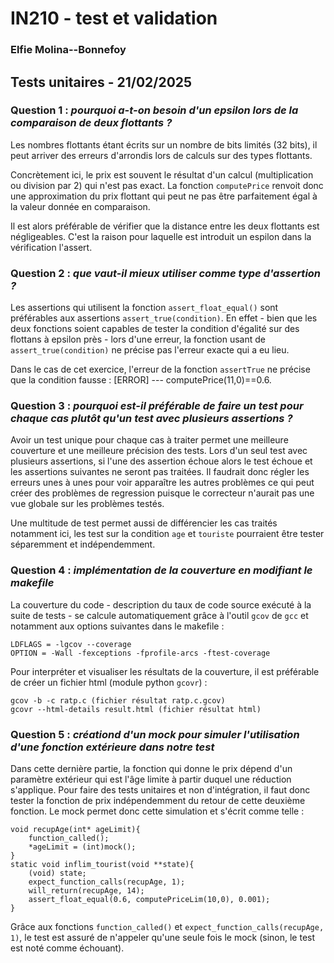 # IN210 - test et validation
### Elfie Molina--Bonnefoy

## Tests unitaires - 21/02/2025

### Question 1 : _pourquoi a-t-on besoin d'un epsilon lors de la comparaison de deux flottants ?_

Les nombres flottants étant écrits sur un nombre de bits limités (32 bits), il peut arriver des erreurs d'arrondis lors de calculs sur des types flottants. 

Concrètement ici, le prix est souvent le résultat d'un calcul (multiplication ou division par 2) qui n'est pas exact. La fonction `computePrice` renvoit donc une approximation du prix flottant qui peut ne pas être parfaitement égal à la valeur donnée en comparaison. 

Il est alors préférable de vérifier que la distance entre les deux flottants est négligeables. C'est la raison pour laquelle est introduit un espilon dans la vérification l'assert.


### Question 2 : _que vaut-il mieux utiliser comme type d'assertion ?_

Les assertions qui utilisent la fonction `assert_float_equal()` sont préférables aux assertions `assert_true(condition)`. En effet - bien que les deux fonctions soient capables de tester la condition d'égalité sur des flottans à epsilon près - lors d'une erreur, la fonction usant de `assert_true(condition)` ne précise pas l'erreur exacte qui a eu lieu. 

Dans le cas de cet exercice, l'erreur de la fonction `assertTrue` ne précise que la condition fausse : [ERROR] --- computePrice(11,0)==0.6.

### Question 3 : _pourquoi est-il préférable de faire un test pour chaque cas plutôt qu'un test avec plusieurs assertions ?_

Avoir un test unique pour chaque cas à traiter permet une meilleure couverture et une meilleure précision des tests. Lors d'un seul test avec plusieurs assertions, si l'une des assertion échoue alors le test échoue et les assertions suivantes ne seront pas traitées. Il faudrait donc régler les erreurs unes à unes pour voir apparaître les autres problèmes ce qui peut créer des problèmes de regression puisque le correcteur n'aurait pas une vue globale sur les problèmes testés.

Une multitude de test permet aussi de différencier les cas traités notamment ici, les test sur la condition `age` et `touriste` pourraient être tester séparemment et indépendemment.

### Question 4 : _implémentation de la couverture en modifiant le makefile_

La couverture du code - description du taux de code source exécuté à la suite de tests - se calcule automatiquement grâce à l'outil `gcov` de `gcc` et notamment aux options suivantes dans le makefile : 

```
LDFLAGS = -lgcov --coverage
OPTION = -Wall -fexceptions -fprofile-arcs -ftest-coverage
```
Pour interpréter et visualiser les résultats de la couverture, il est préférable de créer un fichier html (module python `gcovr`) :

```
gcov -b -c ratp.c (fichier résultat ratp.c.gcov)
gcovr --html-details result.html (fichier résultat html)
```

### Question 5 : _créationd d'un mock pour simuler l'utilisation d'une fonction extérieure dans notre test_

Dans cette dernière partie, la fonction qui donne le prix dépend d'un paramètre extérieur qui est l'âge limite à partir duquel une réduction s'applique. Pour faire des tests unitaires et non d'intégration, il faut donc tester la fonction de prix indépendemment du retour de cette deuxième fonction. Le mock permet donc cette simulation et s'écrit comme telle :

```
void recupAge(int* ageLimit){
    function_called();
    *ageLimit = (int)mock();
}
static void inflim_tourist(void **state){
    (void) state;
    expect_function_calls(recupAge, 1);
    will_return(recupAge, 14);
    assert_float_equal(0.6, computePriceLim(10,0), 0.001);
}
```

Grâce aux fonctions `function_called()` et `expect_function_calls(recupAge, 1)`, le test est assuré de n'appeler qu'une seule fois le mock (sinon, le test est noté comme échouant).
